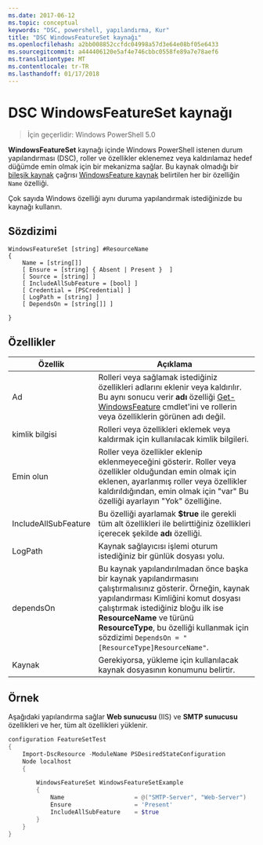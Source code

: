 ```yaml
---
ms.date: 2017-06-12
ms.topic: conceptual
keywords: "DSC, powershell, yapılandırma, Kur"
title: "DSC WindowsFeatureSet kaynağı"
ms.openlocfilehash: a2bb008852ccfdc04998a57d3e64e08bf05e6433
ms.sourcegitcommit: a444406120e5af4e746cbbc0558fe89a7e78aef6
ms.translationtype: MT
ms.contentlocale: tr-TR
ms.lasthandoff: 01/17/2018
---
```

# <a name="dsc-windowsfeatureset-resource"></a>DSC WindowsFeatureSet kaynağı

> İçin geçerlidir: Windows PowerShell 5.0

**WindowsFeatureSet** kaynağı içinde Windows PowerShell istenen durum yapılandırması (DSC), roller ve özellikler eklenemez veya kaldırılamaz hedef düğümde emin olmak için bir mekanizma sağlar.
Bu kaynak olmadığı bir [bileşik kaynak](authoringResourceComposite.md) çağrısı [WindowsFeature kaynak](windowsfeatureResource.md) belirtilen her bir özelliğin `Name` özelliği.

Çok sayıda Windows özelliği aynı duruma yapılandırmak istediğinizde bu kaynağı kullanın.

## <a name="syntax"></a>Sözdizimi

```
WindowsFeatureSet [string] #ResourceName
{
    Name = [string[]] 
    [ Ensure = [string] { Absent | Present }  ]
    [ Source = [string] ]
    [ IncludeAllSubFeature = [bool] ]
    [ Credential = [PSCredential] ]
    [ LogPath = [string] ]
    [ DependsOn = [string[]] ]
    
}
```

## <a name="properties"></a>Özellikler

|  Özellik  |  Açıklama   | 
|---|---| 
| Ad| Rolleri veya sağlamak istediğiniz özellikleri adlarını eklenir veya kaldırılır. Bu aynı sonucu verir **adı** özelliği [Get-WindowsFeature](https://technet.microsoft.com/en-us/library/jj205469.aspx) cmdlet'ini ve rollerin veya özelliklerin görünen adı değil.| 
| kimlik bilgisi| Rolleri veya özellikleri eklemek veya kaldırmak için kullanılacak kimlik bilgileri.| 
| Emin olun| Roller veya özellikler eklenip eklenmeyeceğini gösterir. Roller veya özellikler olduğundan emin olmak için eklenen, ayarlanmış roller veya özellikler kaldırıldığından, emin olmak için "var" Bu özelliği ayarlayın "Yok" özelliğine.| 
| IncludeAllSubFeature| Bu özelliği ayarlamak **$true** ile gerekli tüm alt özellikleri ile belirttiğiniz özellikleri içerecek şekilde **adı** özelliği.| 
| LogPath| Kaynak sağlayıcısı işlemi oturum istediğiniz bir günlük dosyası yolu.| 
| dependsOn| Bu kaynak yapılandırılmadan önce başka bir kaynak yapılandırmasını çalıştırmalısınız gösterir. Örneğin, kaynak yapılandırması Kimliğini komut dosyası çalıştırmak istediğiniz bloğu ilk ise __ResourceName__ ve türünü __ResourceType__, bu özelliği kullanmak için sözdizimi `DependsOn = "[ResourceType]ResourceName"`.| 
| Kaynak| Gerekiyorsa, yükleme için kullanılacak kaynak dosyasının konumunu belirtir.| 

## <a name="example"></a>Örnek

Aşağıdaki yapılandırma sağlar **Web sunucusu** (IIS) ve **SMTP sunucusu** özellikleri ve her, tüm alt özellikleri yüklenir.

```powershell
configuration FeatureSetTest
{
    Import-DscResource -ModuleName PSDesiredStateConfiguration
    Node localhost
    {

        WindowsFeatureSet WindowsFeatureSetExample
        {
            Name                    = @("SMTP-Server", "Web-Server")
            Ensure                  = 'Present'
            IncludeAllSubFeature    = $true
        } 
    }
}
```


